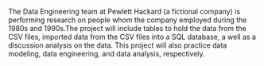 The Data Engineering team at Pewlett Hackard (a fictional company) is performing research on people whom the company employed during the 1980s and 1990s.The project will include tables to hold the data from the CSV files, imported data from the CSV files into a SQL database, a well as a discussion analysis on the data. 
This project will also practice data modeling, data engineering, and data analysis, respectively.
